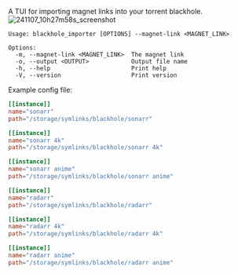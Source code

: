 A TUI for importing magnet links into your torrent blackhole.
![241107_10h27m58s_screenshot](https://github.com/user-attachments/assets/4504b4ca-1573-4d17-9552-7e192e653fcc)

```
Usage: blackhole_importer [OPTIONS] --magnet-link <MAGNET_LINK>

Options:
  -m, --magnet-link <MAGNET_LINK>  The magnet link
  -o, --output <OUTPUT>            Output file name
  -h, --help                       Print help
  -V, --version                    Print version
```

Example config file:
```toml
[[instance]]
name="sonarr"
path="/storage/symlinks/blackhole/sonarr"

[[instance]]
name="sonarr 4k"
path="/storage/symlinks/blackhole/sonarr 4k"

[[instance]]
name="sonarr anime"
path="/storage/symlinks/blackhole/sonarr anime"

[[instance]]
name="radarr"
path="/storage/symlinks/blackhole/radarr"

[[instance]]
name="radarr 4k"
path="/storage/symlinks/blackhole/radarr 4k"

[[instance]]
name="radarr anime"
path="/storage/symlinks/blackhole/radarr anime"
```
